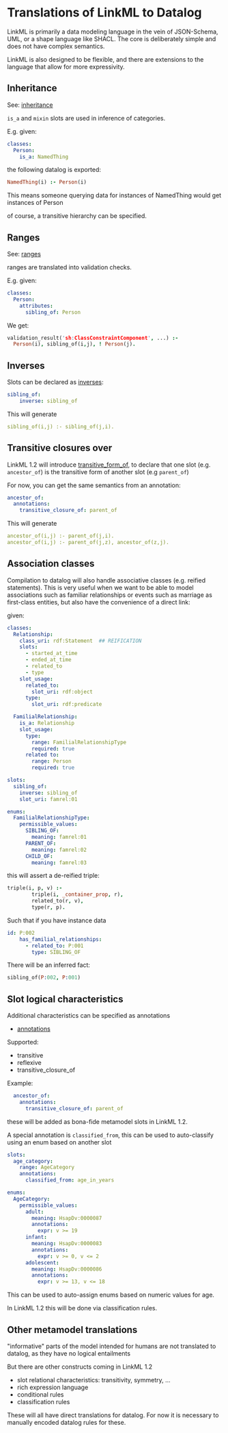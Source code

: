 # Translations of LinkML to Datalog

LinkML is primarily a data modeling language in the vein of
JSON-Schema, UML, or a shape language like SHACL. The core is
deliberately simple and does not have complex semantics.

LinkML is also designed to be flexible, and there are extensions to
the language that allow for more expressivity.

## Inheritance

See: [inheritance](https://linkml.io/linkml/schemas/inheritance.html)

`is_a` and `mixin` slots are used in inference of categories.

E.g. given:

```yaml
classes:
  Person:
    is_a: NamedThing
```

the following datalog is exported:

```prolog
NamedThing(i) :- Person(i)
```

This means someone querying data for instances of NamedThing would get instances of Person

of course, a transitive hierarchy can be specified.

## Ranges

See: [ranges](https://linkml.io/linkml/schemas/slots.html#ranges)

ranges are translated into validation checks.

E.g. given:

```yaml
classes:
  Person:
    attributes:
      sibling_of: Person
```

We get:

```prolog
validation_result('sh:ClassConstraintComponent', ...) :-
  Person(i), sibling_of(i,j), ! Person(j).
```

## Inverses

Slots can be declared as [inverses](https://w3id.org/linkml/inverse):

```yaml
sibling_of:
    inverse: sibling_of
```

This will generate

```yaml
sibling_of(i,j) :- sibling_of(j,i).
```

## Transitive closures over

LinkML 1.2 will introduce [transitive_form_of](https://w3id.org/linkml/transitive_form_of),
to declare that one slot (e.g. `ancestor_of`) is the transitive form of another slot (e.g `parent_of`)

For now, you can get the same semantics from an annotation:

```yaml
ancestor_of:
  annotations:
    transitive_closure_of: parent_of
```

This will generate

```yaml
ancestor_of(i,j) :- parent_of(j,i).
ancestor_of(i,j) :- parent_of(j,z), ancestor_of(z,j).
```

## Association classes

Compilation to datalog will also handle associative classes (e.g. reified statements). This is very useful when we want to be able to model
associations such as familiar relationships or events such as marriage as first-class entities, but also have the convenience of a direct link:

given:

```yaml
classes:
  Relationship:
    class_uri: rdf:Statement  ## REIFICATION
    slots:
      - started_at_time
      - ended_at_time
      - related_to
      - type
    slot_usage:
      related_to:
        slot_uri: rdf:object
      type:
        slot_uri: rdf:predicate

  FamilialRelationship:
    is_a: Relationship
    slot_usage:
      type:
        range: FamilialRelationshipType
        required: true
      related to:
        range: Person
        required: true

slots:
  sibling_of:
    inverse: sibling_of
    slot_uri: famrel:01

enums:
  FamilialRelationshipType:
    permissible_values:
      SIBLING_OF:
        meaning: famrel:01
      PARENT_OF:
        meaning: famrel:02
      CHILD_OF:
        meaning: famrel:03
```

this will assert a de-reified triple:

```prolog
triple(i, p, v) :-
        triple(i, _container_prop, r),
        related_to(r, v),
        type(r, p).
```

Such that if you have instance data

```yaml
id: P:002
    has_familial_relationships:
      - related_to: P:001
        type: SIBLING_OF
```

There will be an inferred fact:

```prolog
sibling_of(P:002, P:001)
```

## Slot logical characteristics

Additional characteristics can be specified as annotations

* [annotations](https://w3id.org/linkml/annotations)

Supported:

 - transitive
 - reflexive
 - transitive_closure_of

Example:

```yaml
  ancestor_of:
    annotations:
      transitive_closure_of: parent_of
```

these will be added as bona-fide metamodel slots in LinkML 1.2.

A special annotation is `classified_from`, this can be used to auto-classify using an enum based on another slot

```yaml
slots:
  age_category:
    range: AgeCategory
    annotations:
      classified_from: age_in_years

enums:
  AgeCategory:
    permissible_values:
      adult:
        meaning: HsapDv:0000087
        annotations:
          expr: v >= 19
      infant:
        meaning: HsapDv:0000083
        annotations:
          expr: v >= 0, v <= 2
      adolescent:
        meaning: HsapDv:0000086
        annotations:
          expr: v >= 13, v <= 18
```

This can be used to auto-assign enums based on numeric values for age.

In LinkML 1.2 this will be done via classification rules.

## Other metamodel translations

"informative" parts of the model intended for humans are not translated to datalog, as they have no logical entailments

But there are other constructs coming in LinkML 1.2

 * slot relational characteristics: transitivity, symmetry, ...
 * rich expression language
 * conditional rules
 * classification rules

These will all have direct translations for datalog. For now it is necessary to manually encoded datalog rules for these.
